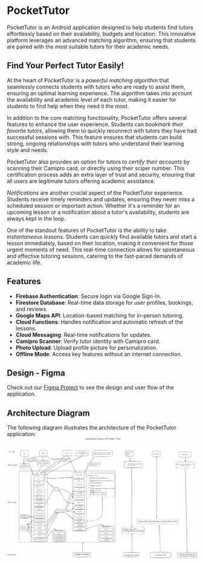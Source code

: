 # PocketTutor

PocketTutor is an Android application designed to help students find tutors effortlessly based on their availability, budgets and location. This innovative platform leverages an advanced matching algorithm, ensuring that students are paired with the most suitable tutors for their academic needs.

## Find Your Perfect Tutor Easily!

At the heart of PocketTutor is a _powerful matching algorithm_ that seamlessly connects students with tutors who are ready to assist them, ensuring an optimal learning experience. The algorithm takes into account the availability and academic level of each tutor, making it easier for students to find help when they need it the most.

In addition to the core matching functionality, PocketTutor offers several features to enhance the user experience. Students can _bookmark their favorite tutors_, allowing them to quickly reconnect with tutors they have had successful sessions with. This feature ensures that students can build strong, ongoing relationships with tutors who understand their learning style and needs.

PocketTutor also provides an option for tutors to _certify their accounts_ by scanning their Camipro card, or directly using their sciper number. This certification process adds an extra layer of trust and security, ensuring that all users are legitimate tutors offering academic assistance.

_Notifications_ are another crucial aspect of the PocketTutor experience. Students receive timely reminders and updates, ensuring they never miss a scheduled session or important action. Whether it's a reminder for an upcoming lesson or a notification about a tutor's availability, students are always kept in the loop.

One of the standout features of PocketTutor is the ability to take _instantaneous lessons_. Students can quickly find available tutors and start a lesson immediately, based on their location, making it convenient for those urgent moments of need. This real-time connection allows for spontaneous and effective tutoring sessions, catering to the fast-paced demands of academic life.


## Features

- **Firebase Authentication**: Secure login via Google Sign-In.
- **Firestore Database**: Real-time data storage for user profiles, bookings, and reviews.
- **Google Maps API**: Location-based matching for in-person tutoring.
- **Cloud Functions**: Handles notification and automatic refresh of the lessons.
- **Cloud Messaging**: Real-time notifications for updates.
- **Camipro Scanner**: Verify tutor identity with Camipro card.
- **Photo Upload**: Upload profile picture for personalization.
- **Offline Mode**: Access key features without an internet connection.

## Design - Figma
Check out our [Figma Project](https://www.figma.com/design/tVPWUZqvvIcr7MgOULXYO9/Pocket-Tutor-Design?node-id=2020-339&t=NxpQOF9cLSAnxrlx-1) to see the design and user flow of the application. 

## Architecture Diagram
The following diagram illustrates the architecture of the PocketTutor application: 
![Architecture Diagram](Architecture_Diagram.png)
